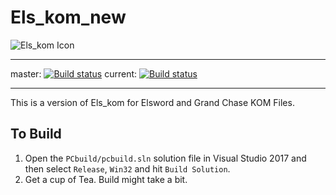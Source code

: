# Els_kom_new

![Els_kom Icon](https://github.com/Elskom/Els_kom_icon/blob/master/els_kom.png)

---
master: [![Build status](https://ci.appveyor.com/api/projects/status/5ikdee6h3qy6lyum/branch/master?svg=true)](https://ci.appveyor.com/project/AraHaan/els-kom-new)
current: [![Build status](https://ci.appveyor.com/api/projects/status/5ikdee6h3qy6lyum?svg=true)](https://ci.appveyor.com/project/AraHaan/els-kom-new)

---

This is a version of Els_kom for Elsword and Grand Chase KOM Files.

## To Build

1. Open the ``PCbuild/pcbuild.sln`` solution file in Visual Studio 2017 and then select ``Release``, ``Win32`` and hit ``Build Solution``.
2. Get a cup of Tea. Build might take a bit.
